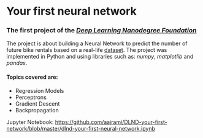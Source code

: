 #  Your first neural network

### The first project of the [_**Deep Learning Nanodegree Foundation**_](https://www.udacity.com/course/deep-learning-nanodegree-foundation--nd101)


The project is about building a Neural Network to predict the number of future bike rentals based on a real-life [dataset](https://archive.ics.uci.edu/ml/datasets/Bike+Sharing+Dataset). 
The project was implemented in Python and using libraries such as: _numpy_,  _matplotlib_ and _pandas_.

#### Topics covered are:

- Regression Models
- Perceptrons 
- Gradient Descent
- Backpropagation

Jupyter Notebook: https://github.com/aajrami/DLND-your-first-network/blob/master/dlnd-your-first-neural-network.ipynb


